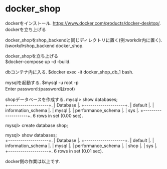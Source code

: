 # docker_shop
dockerをインストール. 
https://www.docker.com/products/docker-desktop/. 
dockerを立ち上げる  
  
docker_shopをshop_backendと同じディレクトリに置く(例:workdir内に置く). 
$ls
workdir$shop_backend docker_shop. 
  
docker_shopを立ち上げる  
$docker-compose up -d -build. 
  
dbコンテナ内に入る. 
$docker exec -it docker_shop_db_1 bash. 
  
mysqlを起動する. 
$mysql -u root -p  
Enter password:(passwordはroot)

shopデータベースを作成する. 
mysql> show databases;  
+--------------------+. 
| Database           |. 
+--------------------+. 
| default            |. 
| information_schema |. 
| mysql              |. 
| performance_schema |. 
| sys                |. 
+--------------------+. 
6 rows in set (0.00 sec). 
  
mysql> create database shop;  
  
mysql> show databases;  
+--------------------+. 
| Database           |. 
+--------------------+. 
| default            |. 
| information_schema |. 
| mysql              |. 
| performance_schema |. 
| shop               |. 
| sys                |. 
+--------------------+. 
6 rows in set (0.01 sec). 
  
docker側の作業は以上です. 
